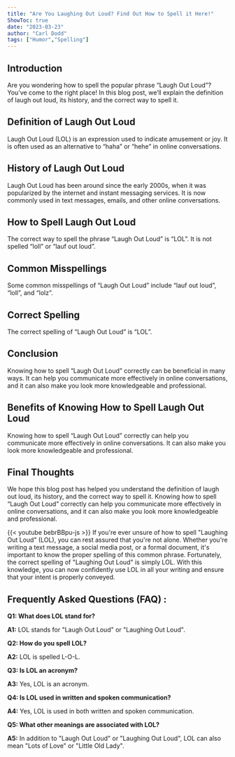 ```yaml
---
title: "Are You Laughing Out Loud? Find Out How to Spell it Here!"
ShowToc: true 
date: "2023-03-23"
author: "Carl Dodd" 
tags: ["Humor","Spelling"]
---
```

## Introduction
Are you wondering how to spell the popular phrase “Laugh Out Loud”? You’ve come to the right place! In this blog post, we’ll explain the definition of laugh out loud, its history, and the correct way to spell it.

## Definition of Laugh Out Loud
Laugh Out Loud (LOL) is an expression used to indicate amusement or joy. It is often used as an alternative to “haha” or “hehe” in online conversations.

## History of Laugh Out Loud
Laugh Out Loud has been around since the early 2000s, when it was popularized by the internet and instant messaging services. It is now commonly used in text messages, emails, and other online conversations.

## How to Spell Laugh Out Loud
The correct way to spell the phrase “Laugh Out Loud” is “LOL”. It is not spelled “loll” or “lauf out loud”.

## Common Misspellings
Some common misspellings of “Laugh Out Loud” include “lauf out loud”, “loll”, and “lolz”.

## Correct Spelling
The correct spelling of “Laugh Out Loud” is “LOL”.

## Conclusion
Knowing how to spell “Laugh Out Loud” correctly can be beneficial in many ways. It can help you communicate more effectively in online conversations, and it can also make you look more knowledgeable and professional.

## Benefits of Knowing How to Spell Laugh Out Loud
Knowing how to spell “Laugh Out Loud” correctly can help you communicate more effectively in online conversations. It can also make you look more knowledgeable and professional.

## Final Thoughts
We hope this blog post has helped you understand the definition of laugh out loud, its history, and the correct way to spell it. Knowing how to spell “Laugh Out Loud” correctly can help you communicate more effectively in online conversations, and it can also make you look more knowledgeable and professional.

{{< youtube bebrBBpu-js >}} 
If you're ever unsure of how to spell "Laughing Out Loud" (LOL), you can rest assured that you're not alone. Whether you're writing a text message, a social media post, or a formal document, it's important to know the proper spelling of this common phrase. Fortunately, the correct spelling of "Laughing Out Loud" is simply LOL. With this knowledge, you can now confidently use LOL in all your writing and ensure that your intent is properly conveyed.

## Frequently Asked Questions (FAQ) :
**Q1: What does LOL stand for?**

**A1:** LOL stands for "Laugh Out Loud" or "Laughing Out Loud". 

**Q2: How do you spell LOL?**

**A2:** LOL is spelled L-O-L. 

**Q3: Is LOL an acronym?**

**A3:** Yes, LOL is an acronym. 

**Q4: Is LOL used in written and spoken communication?**

**A4:** Yes, LOL is used in both written and spoken communication. 

**Q5: What other meanings are associated with LOL?**

**A5:** In addition to "Laugh Out Loud" or "Laughing Out Loud", LOL can also mean "Lots of Love" or "Little Old Lady".






